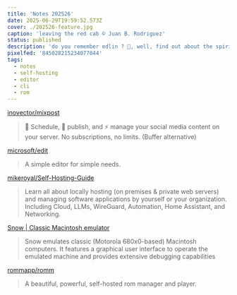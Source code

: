 ```yaml
---
title: 'Notes 202526'
date: 2025-06-29T19:59:52.573Z
cover: ./202526-feature.jpg
caption: 'leaving the red cab © Juan B. Rodriguez'
status: published
description: 'do you remember edlin ? 🤣, well, find out about the spiritual successor in this issue'
pixelfed: '845028215234077044'
tags:
  - notes
  - self-hosting
  - editor
  - cli
  - rom
---
```


[inovector/mixpost](https://github.com/inovector/mixpost)

> 📅 Schedule, 📢 publish, and ⚡ manage your social media content on your server. No subscriptions, no limits. (Buffer alternative)

[microsoft/edit](https://github.com/microsoft/edit)

> A simple editor for simple needs.

[mikeroyal/Self-Hosting-Guide](https://github.com/mikeroyal/Self-Hosting-Guide)

> Learn all about locally hosting (on premises & private web servers) and managing software applications by yourself or your organization. Including Cloud, LLMs, WireGuard, Automation, Home Assistant, and Networking.

[Snow | Classic Macintosh emulator](https://snowemu.com/)

> Snow emulates classic (Motorola 680x0-based) Macintosh computers. It features a graphical user interface to operate the emulated machine and provides extensive debugging capabilities

[rommapp/romm](https://github.com/rommapp/romm)

> A beautiful, powerful, self-hosted rom manager and player.

